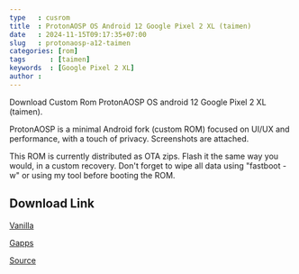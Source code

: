 ```yaml
---
type   : cusrom
title  : ProtonAOSP OS Android 12 Google Pixel 2 XL (taimen)
date   : 2024-11-15T09:17:35+07:00
slug   : protonaosp-a12-taimen
categories: [rom]
tags      : [taimen]
keywords  : [Google Pixel 2 XL]
author :
---
```


Download Custom Rom ProtonAOSP OS android 12 Google Pixel 2 XL (taimen).

ProtonAOSP is a minimal Android fork (custom ROM) focused on UI/UX and performance, with a touch of privacy.
Screenshots are attached.


This ROM is currently distributed as OTA zips. Flash it the same way you would, in a custom recovery. Don't forget to wipe all data using "fastboot -w" or using my tool before booting the ROM.


## Download Link
[Vanilla](https://sourceforge.net/projects/wahooo/files/ProtonAOSP/taimen/vanilla)

[Gapps](https://sourceforge.net/projects/wahooo/files/ProtonAOSP/taimen/gapps/)

[Source](https://xdaforums.com/t/android-12l-rom-12-july-2022-protonaosp-12-4-1.4358955/)

